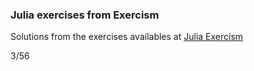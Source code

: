 ### Julia exercises from Exercism

Solutions from the exercises availables at <a href = "https://exercism.org/tracks/julia/exercises"> Julia Exercism </a>

3/56